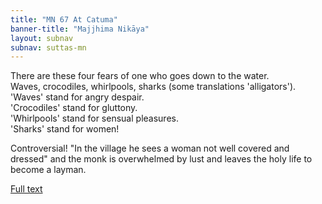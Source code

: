 ```yaml
---
title: "MN 67 At Catuma"
banner-title: "Majjhima Nikāya" 
layout: subnav 
subnav: suttas-mn 
---
```


There are these four fears of one who goes down to the water.  
Waves, crocodiles, whirlpools, sharks (some translations 'alligators').  
'Waves' stand for angry despair.  
'Crocodiles' stand for gluttony.  
'Whirlpools' stand for sensual pleasures.  
'Sharks' stand for women!


Controversial! "In the village he sees a woman not well covered and dressed" and the monk is overwhelmed by lust and leaves the holy life to become a layman.

[Full text](http://www.buddhism.org/Sutras/Agama/Majjhima/067-catuma-e1.htm)
